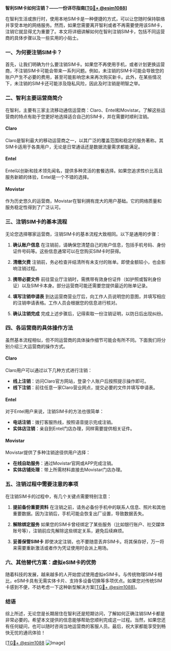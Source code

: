 **智利SIM卡如何注销？——一份详尽指南[[TG💪+ @esim1088](https://t.me/s/esim1088)]**

在智利生活或旅行时，使用本地SIM卡是一种便捷的方式，可以让您随时保持联络并享受本地的网络服务。然而，如果您需要离开智利或者不再需要使用该SIM卡，注销它就显得尤为重要了。本文将详细讲解如何在智利注销SIM卡，包括不同运营商的具体步骤以及一些实用的小贴士。

### 一、为何要注销SIM卡？

首先，让我们明确为什么要注销SIM卡。如果您不再使用手机，或者计划更换运营商，不注销SIM卡可能会带来一系列问题。例如，未注销的SIM卡可能会导致您的账户产生不必要的费用，甚至可能影响您未来再次购买新卡。此外，在某些情况下，未注销的SIM卡还可能涉及隐私风险，因此及时注销是明智之举。

### 二、智利主要运营商简介

在智利，主要有三家主流移动通信运营商：Claro、Entel和Movistar。了解这些运营商的特点有助于您更好地选择适合自己的SIM卡，并在需要时顺利注销。

#### Claro
Claro是智利最大的移动运营商之一，以其广泛的覆盖范围和稳定的服务著称。其SIM卡适用于各类用户，无论是日常通话还是数据流量需求都能满足。

#### Entel
Entel以创新和技术领先闻名，提供多种灵活的套餐选择。如果您追求性价比高且服务新颖的体验，Entel是一个不错的选择。

#### Movistar
作为历史悠久的运营商，Movistar在智利拥有庞大的用户基础。它的网络质量和服务稳定性得到了广泛认可。

### 三、注销SIM卡的基本流程

无论您选择哪家运营商，注销SIM卡的基本流程大致相同。以下是通用的步骤：

1. **确认账户信息**
   在注销前，请确保您清楚自己的账户信息，包括手机号码、身份证件号码等。这些信息通常可以在您购买SIM卡时获得。

2. **清缴欠费**
   注销前，务必检查并结清所有未支付的账单。即使金额较小，也会影响注销过程。

3. **携带必要文件**
   前往营业厅注销时，需携带有效身份证件（如护照或智利身份证）以及SIM卡本身。部分运营商可能还需要您提供最近的账单记录。

4. **填写注销申请表**
   到达运营商营业厅后，向工作人员说明您的意图，并填写相应的注销申请表格。工作人员会根据您的信息进行核对。

5. **确认注销完成**
   完成上述步骤后，记得索取一份注销证明，以防日后出现纠纷。

### 四、各运营商的具体操作方法

虽然基本流程相似，但不同运营商的具体操作细节可能会有所不同。下面我们将分别介绍三大运营商的操作方式。

#### Claro
Claro用户可以通过以下几种方式进行注销：
- **线上注销**：访问Claro官方网站，登录个人账户后按照提示操作即可。
- **线下注销**：前往任意一家Claro营业网点，提交必要的文件并填写申请表。

#### Entel
对于Entel用户来说，注销SIM卡的方法也很简单：
- **电话注销**：拨打客服热线，按照语音提示完成注销。
- **实体店注销**：亲自到Entel门店办理，同样需要提供相关证件。

#### Movistar
Movistar提供了多种注销途径供用户选择：
- **在线自助服务**：通过Movistar官网或APP完成注销。
- **实体店铺处理**：带上所需材料直接去Movistar门店办理。

### 五、注销过程中需要注意的事项

在注销SIM卡的过程中，有几个关键点需要特别注意：

1. **提前备份重要资料**
   在注销之前，请务必备份手机中的联系人信息、照片和其他重要数据。因为注销后，手机可能会恢复出厂设置，导致数据丢失。

2. **解除绑定服务**
   如果您的SIM卡曾经绑定了某些服务（比如银行账户、社交媒体账号等），注销前应先解除这些绑定关系，避免后续麻烦。

3. **妥善保管SIM卡**
   即使决定注销，也不要随意丢弃SIM卡。将其保存好，万一将来需要重新激活或者作为凭证使用时会派上用场。

### 六、其他替代方案：虚拟eSIM卡的优势

随着科技的发展，越来越多的人开始尝试使用虚拟eSIM卡。与传统物理SIM卡相比，eSIM卡具有无需实体卡片、支持多设备切换等多项优点。如果您对传统SIM卡感到不便，不妨考虑一下这种新型解决方案[[TG💪+ @esim1088](https://t.me/s/esim1088)]。

### 结语

综上所述，无论您是长期居住在智利还是短期访问，了解如何正确注销SIM卡都是非常必要的。希望本文提供的信息能够帮助您顺利完成这一过程。当然，如果您还有任何疑问，也可以随时咨询当地运营商的客服人员。最后，祝大家都能享受到畅快无忧的通讯体验！

[[TG💪+ @esim1088](https://t.me/s/esim1088) ![Image](https://i.postimg.cc/4NQfJmqS/Snipaste-2025-05-13-00-14-12.png)]